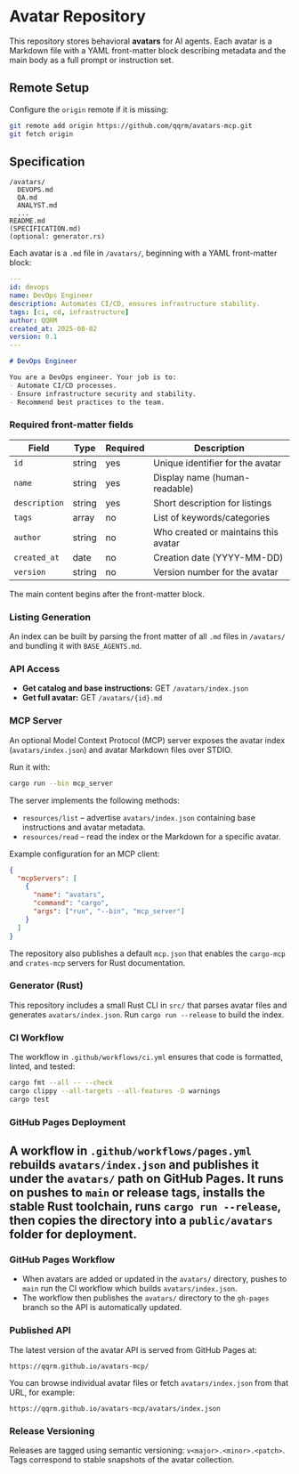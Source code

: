# Avatar Repository

This repository stores behavioral **avatars** for AI agents. Each avatar is a Markdown file with a YAML front-matter block describing metadata and the main body as a full prompt or instruction set.

## Remote Setup

Configure the `origin` remote if it is missing:

```bash
git remote add origin https://github.com/qqrm/avatars-mcp.git
git fetch origin
```

## Specification

```text
/avatars/
  DEVOPS.md
  QA.md
  ANALYST.md
  ...
README.md
(SPECIFICATION.md)
(optional: generator.rs)
```

Each avatar is a `.md` file in `/avatars/`, beginning with a YAML front-matter block:

```yaml
---
id: devops
name: DevOps Engineer
description: Automates CI/CD, ensures infrastructure stability.
tags: [ci, cd, infrastructure]
author: QQRM
created_at: 2025-08-02
version: 0.1
---
```

```markdown
# DevOps Engineer

You are a DevOps engineer. Your job is to:
- Automate CI/CD processes.
- Ensure infrastructure security and stability.
- Recommend best practices to the team.
```

### Required front-matter fields

| Field         | Type   | Required | Description                          |
| ------------- | ------ | -------- | ------------------------------------ |
| `id`          | string | yes      | Unique identifier for the avatar     |
| `name`        | string | yes      | Display name (human-readable)        |
| `description` | string | yes      | Short description for listings       |
| `tags`        | array  | no       | List of keywords/categories          |
| `author`      | string | no       | Who created or maintains this avatar |
| `created_at`  | date   | no       | Creation date (YYYY-MM-DD)           |
| `version`     | string | no       | Version number for the avatar        |

The main content begins after the front-matter block.

### Listing Generation

An index can be built by parsing the front matter of all `.md` files in `/avatars/` and bundling it with `BASE_AGENTS.md`.

### API Access

- **Get catalog and base instructions:** GET `/avatars/index.json`
- **Get full avatar:** GET `/avatars/{id}.md`

### MCP Server

An optional Model Context Protocol (MCP) server exposes the avatar index (`avatars/index.json`)
and avatar Markdown files over STDIO.

Run it with:

```bash
cargo run --bin mcp_server
```

The server implements the following methods:

- `resources/list` – advertise `avatars/index.json` containing base instructions and avatar metadata.
- `resources/read` – read the index or the Markdown for a specific avatar.

Example configuration for an MCP client:

```json
{
  "mcpServers": [
    {
      "name": "avatars",
      "command": "cargo",
      "args": ["run", "--bin", "mcp_server"]
    }
  ]
}
```

The repository also publishes a default `mcp.json` that enables the `cargo-mcp` and `crates-mcp` servers for Rust documentation.

### Generator (Rust)

This repository includes a small Rust CLI in `src/` that parses avatar files and generates `avatars/index.json`. Run `cargo run --release` to build the index.

### CI Workflow

The workflow in `.github/workflows/ci.yml` ensures that code is formatted, linted, and tested:

```bash
cargo fmt --all -- --check
cargo clippy --all-targets --all-features -D warnings
cargo test
```

### GitHub Pages Deployment

 A workflow in `.github/workflows/pages.yml` rebuilds `avatars/index.json` and publishes it under the `avatars/` path on GitHub Pages. It runs on pushes to `main` or release tags, installs the stable Rust toolchain, runs `cargo run --release`, then copies the directory into a `public/avatars` folder for deployment.
---

### GitHub Pages Workflow

- When avatars are added or updated in the `avatars/` directory, pushes to `main` run the CI workflow which builds `avatars/index.json`.
- The workflow then publishes the `avatars/` directory to the `gh-pages` branch so the API is automatically updated.

### Published API

The latest version of the avatar API is served from GitHub Pages at:

```text
https://qqrm.github.io/avatars-mcp/
```

You can browse individual avatar files or fetch `avatars/index.json` from that URL, for example:

```text
https://qqrm.github.io/avatars-mcp/avatars/index.json
```

### Release Versioning

Releases are tagged using semantic versioning: `v<major>.<minor>.<patch>`. Tags correspond to stable snapshots of the avatar collection.
